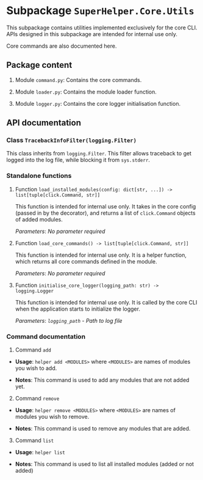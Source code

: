 # Subpackage `SuperHelper.Core.Utils`

This subpackage contains utilities implemented exclusively for the core CLI. APIs designed in this subpackage are
intended for internal use only.

Core commands are also documented here.

## Package content

1. Module `command.py`: Contains the core commands.

2. Module `loader.py`: Contains the module loader function.

3. Module `logger.py`: Contains the core logger initialisation function.

## API documentation

### Class `TracebackInfoFilter(logging.Filter)`

This class inherits from `logging.Filter`. This filter allows traceback to get logged into the log file, while blocking
it from `sys.stderr`.

### Standalone functions

1. Function `load_installed_modules(config: dict[str, ...]) -> list[tuple[click.Command, str]]`

   This function is intended for internal use only. It takes in the core config (passed in by the decorator), and
   returns a list of `click.Command` objects of added modules.

   *Parameters*: *No parameter required*

2. Function `load_core_commands() -> list[tuple[click.Command, str]]`

   This function is intended for internal use only. It is a helper function, which returns all core commands defined in
   the module.

   *Parameters*: *No parameter required*

3. Function `initialise_core_logger(logging_path: str) -> logging.Logger`

   This function is intended for internal use only. It is called by the core CLI when the application starts to
   initialize the logger.

   *Parameters*: *`logging_path` - Path to log file*

### Command documentation

1. Command `add`

* **Usage**: `helper add <MODULES>` where `<MODULES>` are names of modules you wish to add.

* **Notes**: This command is used to add any modules that are not added yet.

2. Command `remove`

* **Usage**: `helper remove <MODULES>` where `<MODULES>` are names of modules you wish to remove.

* **Notes**: This command is used to remove any modules that are added.

3. Command `list`

* **Usage**: `helper list`

* **Notes**: This command is used to list all installed modules (added or not added)
